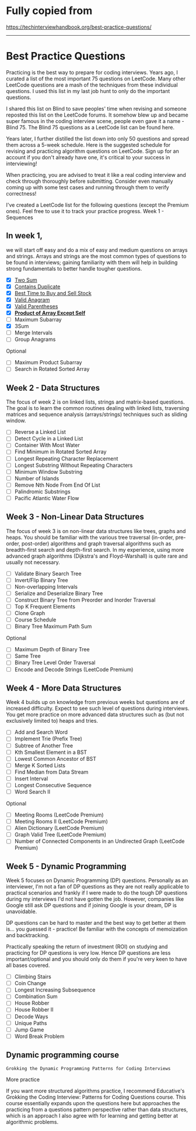 # Fully copied from 
https://techinterviewhandbook.org/best-practice-questions/
___
# Best Practice Questions

Practicing is the best way to prepare for coding interviews. Years ago, I curated a list of the most important 75 questions on LeetCode. Many other LeetCode questions are a mash of the techniques from these individual questions. I used this list in my last job hunt to only do the important questions.

I shared this list on Blind to save peoples' time when revising and someone reposted this list on the LeetCode forums. It somehow blew up and became super famous in the coding interview scene, people even gave it a name - Blind 75. The Blind 75 questions as a LeetCode list can be found here.

Years later, I further distilled the list down into only 50 questions and spread them across a 5-week schedule. Here is the suggested schedule for revising and practicing algorithm questions on LeetCode. Sign up for an account if you don't already have one, it's critical to your success in interviewing!

When practicing, you are advised to treat it like a real coding interview and check through thoroughly before submitting. Consider even manually coming up with some test cases and running through them to verify correctness!

I've created a LeetCode list for the following questions (except the Premium ones). Feel free to use it to track your practice progress.
Week 1 - Sequences

## In week 1, 
we will start off easy and do a mix of easy and medium questions on arrays and strings. Arrays and strings are the most common types of questions to be found in interviews; gaining familiarity with them will help in building strong fundamentals to better handle tougher questions.
- [x] [Two Sum](https://leetcode.com/problems/two-sum/)
- [x] [Contains Duplicate](https://leetcode.com/problems/contains-duplicate/)
- [x] [Best Time to Buy and Sell Stock](https://leetcode.com/problems/best-time-to-buy-and-sell-stock/)
- [x] [Valid Anagram](https://leetcode.com/problems/valid-anagram/)
- [x] [Valid Parentheses](https://leetcode.com/problems/valid-parentheses/)
- [x] [**Product of Array Except Self**](https://leetcode.com/problems/product-of-array-except-self/)
- [ ] Maximum Subarray
- [x] 3Sum
- [ ] Merge Intervals
- [ ] Group Anagrams

Optional

- [ ] Maximum Product Subarray
- [ ] Search in Rotated Sorted Array

## Week 2 - Data Structures​

The focus of week 2 is on linked lists, strings and matrix-based questions. The goal is to learn the common routines dealing with linked lists, traversing matrices and sequence analysis (arrays/strings) techniques such as sliding window.

- [ ] Reverse a Linked List
- [ ] Detect Cycle in a Linked List
- [ ] Container With Most Water
- [ ] Find Minimum in Rotated Sorted Array
- [ ] Longest Repeating Character Replacement
- [ ] Longest Substring Without Repeating Characters
- [ ] Minimum Window Substring
- [ ] Number of Islands
- [ ] Remove Nth Node From End Of List
- [ ] Palindromic Substrings
- [ ] Pacific Atlantic Water Flow

## Week 3 - Non-Linear Data Structures​

The focus of week 3 is on non-linear data structures like trees, graphs and heaps. You should be familiar with the various tree traversal (in-order, pre-order, post-order) algorithms and graph traversal algorithms such as breadth-first search and depth-first search. In my experience, using more advanced graph algorithms (Dijkstra's and Floyd-Warshall) is quite rare and usually not necessary.

- [ ] Validate Binary Search Tree
- [ ] Invert/Flip Binary Tree
- [ ] Non-overlapping Intervals
- [ ] Serialize and Deserialize Binary Tree
- [ ] Construct Binary Tree from Preorder and Inorder Traversal
- [ ] Top K Frequent Elements
- [ ] Clone Graph
- [ ] Course Schedule
- [ ] Binary Tree Maximum Path Sum

Optional

- [ ] Maximum Depth of Binary Tree
- [ ] Same Tree
- [ ] Binary Tree Level Order Traversal
- [ ] Encode and Decode Strings (LeetCode Premium)

## Week 4 - More Data Structures

Week 4 builds up on knowledge from previous weeks but questions are of increased difficulty. Expect to see such level of questions during interviews. You get more practice on more advanced data structures such as (but not exclusively limited to) heaps and tries.

- [ ] Add and Search Word
- [ ] Implement Trie (Prefix Tree)
- [ ] Subtree of Another Tree
- [ ] Kth Smallest Element in a BST
- [ ] Lowest Common Ancestor of BST
- [ ] Merge K Sorted Lists
- [ ] Find Median from Data Stream
- [ ] Insert Interval
- [ ] Longest Consecutive Sequence
- [ ] Word Search II

Optional

- [ ] Meeting Rooms (LeetCode Premium)
- [ ] Meeting Rooms II (LeetCode Premium)
- [ ] Alien Dictionary (LeetCode Premium)
- [ ] Graph Valid Tree (LeetCode Premium)
- [ ] Number of Connected Components in an Undirected Graph (LeetCode Premium)

## Week 5 - Dynamic Programming

Week 5 focuses on Dynamic Programming (DP) questions. Personally as an interviewer, I'm not a fan of DP questions as they are not really applicable to practical scenarios and frankly if I were made to do the tough DP questions during my interviews I'd not have gotten the job. However, companies like Google still ask DP questions and if joining Google is your dream, DP is unavoidable.

DP questions can be hard to master and the best way to get better at them is... you guessed it - practice! Be familiar with the concepts of memoization and backtracking.

Practically speaking the return of investment (ROI) on studying and practicing for DP questions is very low. Hence DP questions are less important/optional and you should only do them if you're very keen to have all bases covered.

- [ ] Climbing Stairs
- [ ] Coin Change
- [ ] Longest Increasing Subsequence
- [ ] Combination Sum
- [ ] House Robber
- [ ] House Robber II
- [ ] Decode Ways
- [ ] Unique Paths
- [ ] Jump Game
- [ ] Word Break Problem

## Dynamic programming course

    Grokking the Dynamic Programming Patterns for Coding Interviews

More practice

If you want more structured algorithms practice, I recommend Educative's Grokking the Coding Interview: Patterns for Coding Questions course. This course essentially expands upon the questions here but approaches the practicing from a questions pattern perspective rather than data structures, which is an approach I also agree with for learning and getting better at algorithmic problems.